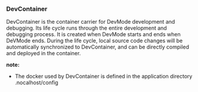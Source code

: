### DevContainer

DevContainer is the container carrier for DevMode development and debugging. Its life cycle runs through the entire development and debugging process. It is created when DevMode starts and ends when DeVMode ends. During the life cycle, local source code changes will be automatically synchronized to DevContainer, and can be directly compiled and deployed in the container.

**note:**

- The docker used by DevContainer is defined in the application directory .nocalhost/config